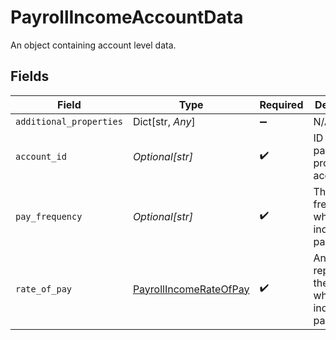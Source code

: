 # PayrollIncomeAccountData

An object containing account level data.


## Fields

| Field                                                                   | Type                                                                    | Required                                                                | Description                                                             |
| ----------------------------------------------------------------------- | ----------------------------------------------------------------------- | ----------------------------------------------------------------------- | ----------------------------------------------------------------------- |
| `additional_properties`                                                 | Dict[str, *Any*]                                                        | :heavy_minus_sign:                                                      | N/A                                                                     |
| `account_id`                                                            | *Optional[str]*                                                         | :heavy_check_mark:                                                      | ID of the payroll provider account.                                     |
| `pay_frequency`                                                         | *Optional[str]*                                                         | :heavy_check_mark:                                                      | The frequency at which an individual is paid.                           |
| `rate_of_pay`                                                           | [PayrollIncomeRateOfPay](../../models/shared/payrollincomerateofpay.md) | :heavy_check_mark:                                                      | An object representing the rate at which an individual is paid.         |